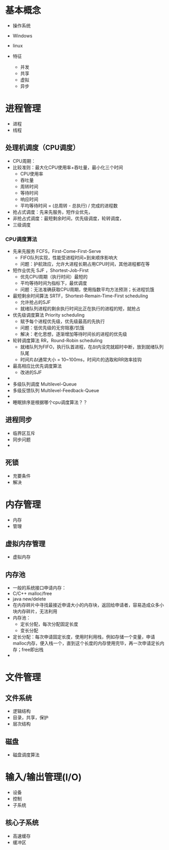 # 基本概念
- 操作系统
- Windows
- linux

- 特征
  - 并发
  - 共享
  - 虚拟
  - 异步


# 进程管理
- 进程
- 线程
## 处理机调度（CPU调度）
- CPU周期：
- 比较准则：最大化CPU使用率+吞吐量，最小化三个时间
  - CPU使用率
  - 吞吐量
  - 周转时间
  - 等待时间
  - 响应时间
  - 平均等待时间 = (总周转 - 总执行) / 完成的进程数
- 抢占式调度：先来先服务，短作业优先，
- 非抢占式调度：最短剩余时间，优先级调度，轮转调度，
- 三级调度
### CPU调度算法
- 先来先服务 FCFS，First-Come-First-Serve
  - FIFO队列实现，性能受进程时间+到来顺序影响大
  - 问题：护航效应，允许大进程长期占用CPU时间，其他进程都在等
- 短作业优先 SJF ，Shortest-Job-First
  - 优先CPU周期（执行时间）最短的
  - 平均等待时间为指标下，最优调度
  - 问题：无法准确获取CPU周期，使用指数平均方法预测；长进程饥饿
- 最短剩余时间算法 SRTF，Shortest-Remain-Time-First scheduling
  - 允许抢占的SJF
  - 就绪队列进程的剩余执行时间比正在执行的进程的短，就抢占
- 优先级调度算法 Priority scheduling
  - 赋予每个进程优先级，优先级最高的先执行
  - 问题：低优先级的无穷阻塞/饥饿
  - 解决：老化思想，逐渐增加等待时间长的进程的优先级
- 轮转调度算法 RR，Round-Robin scheduling
  - 就绪队列为FIFO，执行队首进程，在Δt内没完就超时中断，放到就绪队列队尾
  - 时间片Δt通常大小 = 10~100ms，时间片的选取和RR效率挂钩
- 最高相应比优先调度算法 
  - 改进的SJF
-
- 多级队列调度 Multilevel-Queue
- 多级反馈队列 Multilevel-Feedback-Queue
-
- 睡眠排序是根据哪个cpu调度算法？？

## 进程同步
- 临界区互斥
- 同步问题
-
## 死锁
- 充要条件
- 解决

# 内存管理
- 内存
- 管理
## 虚拟内存管理
- 虚拟内存

## 内存池
- 一般的系统接口申请内存：
- C/C++ malloc/free
- java new/delete
- 在内存碎片中寻找最接近申请大小的内存块，返回给申请者，容易造成众多小块内存碎片，无法利用
- 内存池：
  - 定长分配，每次分配固定长度
  - 变长分配
- 定长分配：每次申请固定长度，使用时利用栈，例如存储一个变量，申请malloc内存，便入栈一个，直到这个长度的内存使用完毕，再一次申请定长内存；free即出栈
-

# 文件管理
## 文件系统
- 逻辑结构
- 目录，共享，保护
- 层次结构
## 磁盘
- 磁盘调度算法

# 输入/输出管理(I/O)
- 设备
- 控制
- 子系统
## 核心子系统
- 高速缓存
- 缓冲区
